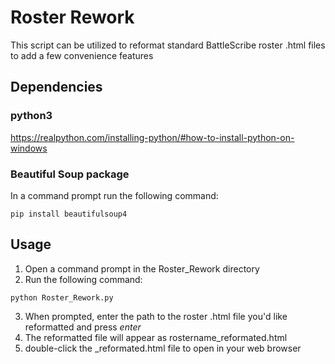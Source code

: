 # Roster Rework
This script can be utilized to reformat standard BattleScribe roster .html files to add a few convenience features

## Dependencies

### python3
https://realpython.com/installing-python/#how-to-install-python-on-windows

### Beautiful Soup package
In a command prompt run the following command:
```
pip install beautifulsoup4 
```

## Usage

1. Open a command prompt in the Roster_Rework directory
2. Run the following command:
```
python Roster_Rework.py
```
3. When prompted, enter the path to the roster .html file you'd like reformatted and press *enter*
4. The reformatted file will appear as rostername_reformated.html
5. double-click the _reformated.html file to open in your web browser
